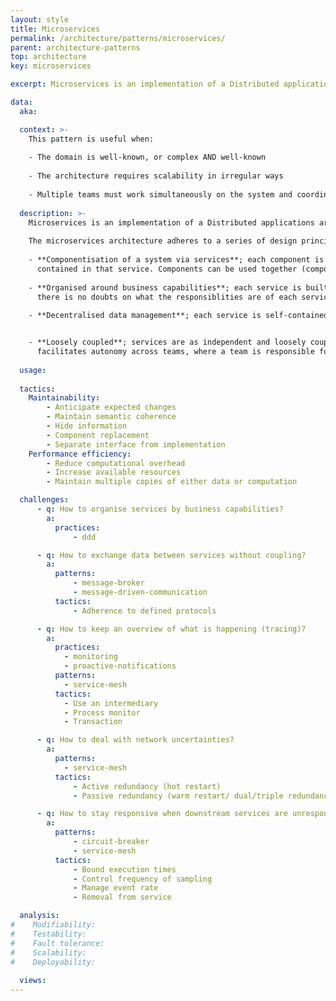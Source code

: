 ```yaml
---
layout: style
title: Microservices
permalink: /architecture/patterns/microservices/
parent: architecture-patterns
top: architecture
key: microservices

excerpt: Microservices is an implementation of a Distributed applications architecture where components are built as independent services.

data:
  aka:

  context: >-
    This pattern is useful when:
  
    - The domain is well-known, or complex AND well-known
    
    - The architecture requires scalability in irregular ways
    
    - Multiple teams must work simultaneously on the system and coordination is hard
  
  description: >-
    Microservices is an implementation of a Distributed applications architecture where components are built as independent services.
    
    The microservices architecture adheres to a series of design principles:
    
    - **Componentisation of a system via services**; each component is a self-contained service providing an API (broad sense) that exposes the functionalities
      contained in that service. Components can be used together (composed) to provide functionalities to end-users.
    
    - **Organised around business capabilities**; each service is built around a specific set of business capabilities. The services have clear boundaries so
      there is no doubts on what the responsiblities are of each service. 
    
    - **Decentralised data management**; each service is self-contained, and is therefore owner of its own data source. System's data is therefore decentralised.


    - **Loosely coupled**; services are as independent and loosely coupled as possible, making this architecture particularly fault tolerant and scalable, and
      facilitates autonomy across teams, where a team is responsible for one or more services, and each service is owned by one team at a time.
 
  usage:
  
  tactics:
    Maintainability:
        - Anticipate expected changes
        - Maintain semantic coherence
        - Hide information
        - Component replacement
        - Separate interface from implementation
    Performance efficiency:
        - Reduce computational overhead
        - Increase available resources
        - Maintain multiple copies of either data or computation

  challenges:
      - q: How to organise services by business capabilities?
        a:
          practices:
              - ddd

      - q: How to exchange data between services without coupling?
        a:
          patterns:
              - message-broker
              - message-driven-communication
          tactics:
              - Adherence to defined protocols

      - q: How to keep an overview of what is happening (tracing)?
        a:
          practices:
            - monitoring
            - proactive-notifications
          patterns:
            - service-mesh
          tactics:
            - Use an intermediary
            - Process monitor
            - Transaction 

      - q: How to deal with network uncertainties?
        a:
          patterns:
            - service-mesh
          tactics:
              - Active redundancy (hot restart)
              - Passive redundancy (warm restart/ dual/triple redundancy)

      - q: How to stay responsive when downstream services are unresponsive?
        a:
          patterns:
              - circuit-breaker
              - service-mesh
          tactics:
              - Bound execution times
              - Control frequency of sampling
              - Manage event rate
              - Removal from service

  analysis:
#    Modifiability:
#    Testability:
#    Fault tolerance:
#    Scalability:
#    Deployability:
    
  views:
---
```

